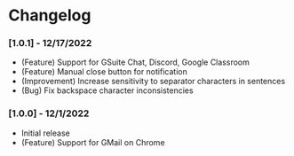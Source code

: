 # Changelog

### [1.0.1] - 12/17/2022
- (Feature) Support for GSuite Chat, Discord, Google Classroom
- (Feature) Manual close button for notification
- (Improvement) Increase sensitivity to separator characters in sentences
- (Bug) Fix backspace character inconsistencies

### [1.0.0] - 12/1/2022
- Initial release
- (Feature) Support for GMail on Chrome